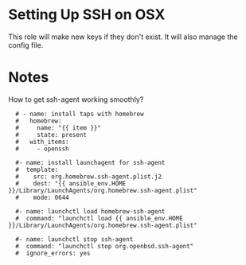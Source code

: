 # Setting Up SSH on OSX

This role will make new keys if they don't exist. It will also manage
the config file.

# Notes

How to get ssh-agent working smoothly?

```
  # - name: install taps with homebrew
  #   homebrew:
  #     name: "{{ item }}"
  #     state: present
  #   with_items:
  #     - openssh

  #- name: install launchagent for ssh-agent
  #  template:
  #    src: org.homebrew.ssh-agent.plist.j2
  #    dest: "{{ ansible_env.HOME }}/Library/LaunchAgents/org.homebrew.ssh-agent.plist"
  #    mode: 0644

  #- name: launchctl load homebrew-ssh-agent
  #  command: "launchctl load {{ ansible_env.HOME }}/Library/LaunchAgents/org.homebrew.ssh-agent.plist"

  #- name: launchctl stop ssh-agent
  #  command: "launchctl stop org.openbsd.ssh-agent"
  #  ignore_errors: yes
```
